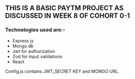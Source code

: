 ## THIS IS A BASIC PAYTM PROJECT AS DISCUSSED IN WEEK 8 OF COHORT 0-1

### Technologies used are:-
* Express js
* Mongo db
* Jwt for authorization
* Zod for input validations
* React


Config.js contains JWT_SECRET KEY and MONGO URL.
